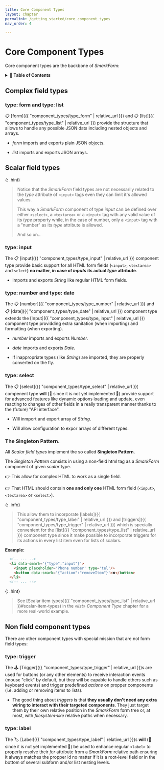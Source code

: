 ```yaml
---
title: Core Component Types
layout: chapter
permalink: /getting_started/core_component_types
nav_order: 4

---
```


# Core Component Types

Core component types are the backbone of *SmarkForm*:

<details>
<summary>
<strong>📖 Table of Contents</strong>
</summary>

  {{ "
<!-- vim-markdown-toc GitLab -->

* [Complex field types](#complex-field-types)
    * [type: form and type: list](#type-form-and-type-list)
* [Scalar field types](#scalar-field-types)
    * [type: input](#type-input)
    * [type: number and type: date](#type-number-and-type-date)
    * [type: select](#type-select)
    * [The Singleton Pattern.](#the-singleton-pattern)
* [Non field component types](#non-field-component-types)
    * [type: trigger](#type-trigger)
    * [type: label](#type-label)

<!-- vim-markdown-toc -->
       " | markdownify }}

</details>


## Complex field types

### type: form and type: list

📋 [form]({{ "component_types/type_form" | relative_url }}) and
📋 [list]({{ "component_types/type_list" | relative_url }}) provide the
structure that allows to handle any possible JSON data including nested objects
and arrays.

  * *form* imports and exports plain JSON objects.

  * *list* imports and exports JSON arrays.


## Scalar field types

{: .hint}
> Notice that the *SmarkForm* field types are not necessarily related to the
> *type* attribute of `<input>` tags even they can limit it's allowed values.
> 
> This way a *SmarkForm* component of type *input* can be defined over either
> `<select>`, a `<textarea>` or a `<input>` tag with any valid value of its
> *type* property while, in the case of number, only a `<input>` tag with a
> "number" as its *type* attribute is allowed.
> 
> And so on...


### type: input

The 📋 [input]({{ "component_types/type_input" | relative_url }}) component
type provide basic support for all HTML form fields (`<input>`, `<textarea>`
and `select`) **no matter, in case of *inputs* its actual *type* attribute**.

  * Imports and exports *String* like regular HTML form fields.


### type: number and type: date

The 📋 [number]({{ "component_types/type_number" | relative_url }}) and
📋 [date]({{ "component_types/type_date" | relative_url }}) component type
extends the [Input]({{ "component_types/type_input" | relative_url }})
component type providding extra sanitation (when importing) and formatting
(when exporting).

  * *number* imports and exports *Number*.

  * *date* imports and exports *Date*.

  * If inappropriate types (like *String*) are imported, they are properly
    converted on the fly.


### type: select

The 📋 [select]({{ "component_types/type_select" | relative_url }})
compenent type **will** (🚧 since it is not yet implemented 🚧) provide support
for advanced features like dynamic options loading and update, even reacting to
changes of other fields in a really transparent manner thanks to the
(future) "API interface".

  * Will inmport and export array of *String*.

  * Will allow configuration to expor arrays of different types.


### The Singleton Pattern.

All *Scalar field types* implement the so called **Singleton Pattern**.

The *Singleton Pattern* consists in using a non-field html tag as a *SmarkForm*
component of given *scalar* type.

👉 This allow for complex HTML to work as a single field.

👉 That HTML should contain **one and only one** HTML form field (`<input>`,
`<textarea>` or `<select>`).


{: .info}
> This allow them to incorporate
> [labels]({{ "component_types/type_label" | relative_url }})
> and [triggers]({{ "component_types/type_trigger" | relative_url }})
> which is specially convenient for the
> [list]({{ "component_types/type_list" | relative_url }}) component type since
> it make possible to incorporate triggers for its actions in every list item
> even for lists of scalars.


**Example:**

```html
  <!-- ... -->
  <li data-smark='{"type":"input"}'>
    <input placeholder='Phone number' type='tel'/>
    <button data-smark='{"action":"removeItem"}'>❌</button>
  </li>
  <!-- ... -->
```

{: .hint}
> See
> [Scalar item types]({{ "component_types/type_list" | relative_url }}#scalar-item-types)
> in the *«list» Component Type* chapter for a more real-world example.


## Non field component types

There are other component types with special mission that are not form field
types:


### type: trigger

The 🕹️ [Trigger]({{ "component_types/type_trigger" | relative_url }})s are used
for buttons (or any other elements) to receive interaction events (mouse
"click" by default, but they will be capable to handle others such as keyboard
events) and trigger predefined *actions* on propper components (i.e. adding or
removing items to lists).

  * The good thing about *triggers* is that **they usually don't need any extra
    wiring to interact with their targeted components**. They just target them
    by their own relative position in the *SmarkForm* form tree or, at most,
    with *filesystem-like* relative paths when necessary.


### type: label

The 🏷️ [Label]({{ "component_types/type_label" | relative_url }})s **will** (🚧
since it is not yet implemented 🚧) be used to enhance regular `<label>` to
properly resolve their *for* attribute from a *SmarkForm* relative path
ensuring it always matches the propper id no matter if it is a root-level field
or in the bottom of several subform and/or list nesting levels.


